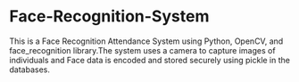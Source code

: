 # Face-Recognition-System
This is a Face Recognition Attendance System using Python, OpenCV, and face_recognition library.The system uses a camera to capture images of individuals and  Face data is encoded and stored securely using pickle in the databases.
